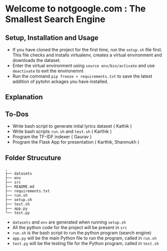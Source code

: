 # Welcome to notgoogle.com : The Smallest Search Engine

## Setup, Installation and Usage
- If you have cloned the project for the first time, run the `setup.sh` file first. This file checks and installs virtualenv, creates a virtual environment and downloads the dataset.
- Enter the virtual environment using `source env/bin/activate` and use `deactivate` to exit the environemnt
- Run the command `pip freeze > requirements.txt` to save the latest addition of pytohn ackages you have installed.

## Explanation

## To-Dos
- Write bash script to generate inital lyrics dataset ( Kathik )
- Write bash scripts `run.sh` and `test.sh` ( Karthik )
- Program the TF-IDF indexer ( Gaurav )
- Program the Flask App for presentation ( Karthik, Shanmukh )

## Folder Strucuture
```
.
├── datasets
├── env
├── src
├── README.md
├── requirements.txt
├── run.sh
├── setup.sh
├── test.sh
├── app.py
└── test.py
```
- `datasets` and `env` are generated when running `setup.sh`
- All the python code for the project will be present in `src`
- `run.sh` is the bash script to run the python program (search engine)
- `app.py` will be the main Python file to run the program, called in `run.sh`
- `test.py` will be the testing file for the Python program, called in `test.sh`
